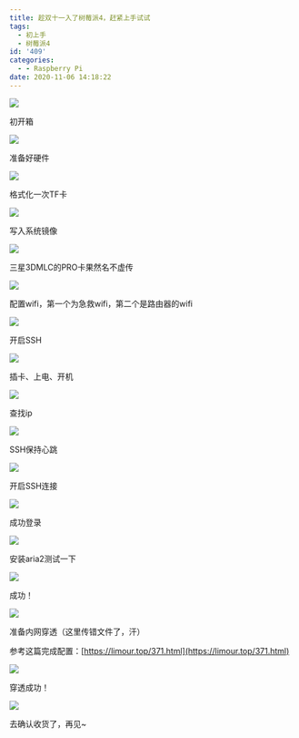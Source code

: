 ```yaml
---
title: 趁双十一入了树莓派4，赶紧上手试试
tags:
  - 初上手
  - 树莓派4
id: '409'
categories:
  - - Raspberry Pi
date: 2020-11-06 14:18:22
---
```


![](https://img.limour.top/archives_2023/blog_wp/2020/11/image.webp)

初开箱

![](https://img.limour.top/archives_2023/blog_wp/2020/11/image-1.webp)

准备好硬件

![](https://img.limour.top/archives_2023/blog_wp/2020/11/image-3.webp)

格式化一次TF卡

![](https://img.limour.top/archives_2023/blog_wp/2020/11/image-4.webp)

写入系统镜像

![](https://img.limour.top/archives_2023/blog_wp/2020/11/image-5.webp)

三星3DMLC的PRO卡果然名不虚传

![](https://img.limour.top/archives_2023/blog_wp/2020/11/image-6.webp)

配置wifi，第一个为急救wifi，第二个是路由器的wifi

![](https://img.limour.top/archives_2023/blog_wp/2020/11/image-7.webp)

开启SSH

![](https://img.limour.top/archives_2023/blog_wp/2020/11/image-8.webp)

插卡、上电、开机

![](https://img.limour.top/archives_2023/blog_wp/2020/11/image-9.webp)

查找ip

![](https://img.limour.top/archives_2023/blog_wp/2020/11/image-10.webp)

SSH保持心跳

![](https://img.limour.top/archives_2023/blog_wp/2020/11/image-11.webp)

开启SSH连接

![](https://img.limour.top/archives_2023/blog_wp/2020/11/image-12.webp)

成功登录

![](https://img.limour.top/archives_2023/blog_wp/2020/11/image-13.webp)

安装aria2测试一下

![](https://img.limour.top/archives_2023/blog_wp/2020/11/image-14.webp)

成功！

![](https://img.limour.top/archives_2023/blog_wp/2020/11/image-15.webp)

准备内网穿透（这里传错文件了，汗）

参考这篇完成配置：[https://limour.top/371.html](https://limour.top/371.html)

![](https://img.limour.top/archives_2023/blog_wp/2020/11/image-16.webp)

穿透成功！

![](https://img.limour.top/archives_2023/blog_wp/2020/11/image-17.webp)

去确认收货了，再见~